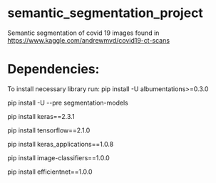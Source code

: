 # semantic_segmentation_project
Semantic segmentation of covid 19 images found in https://www.kaggle.com/andrewmvd/covid19-ct-scans

# Dependencies:
To install necessary library run:
  pip install -U albumentations>=0.3.0

  pip install -U --pre segmentation-models

  pip install keras==2.3.1

  pip install tensorflow==2.1.0

  pip install keras_applications==1.0.8

  pip install image-classifiers==1.0.0

  pip install efficientnet==1.0.0
